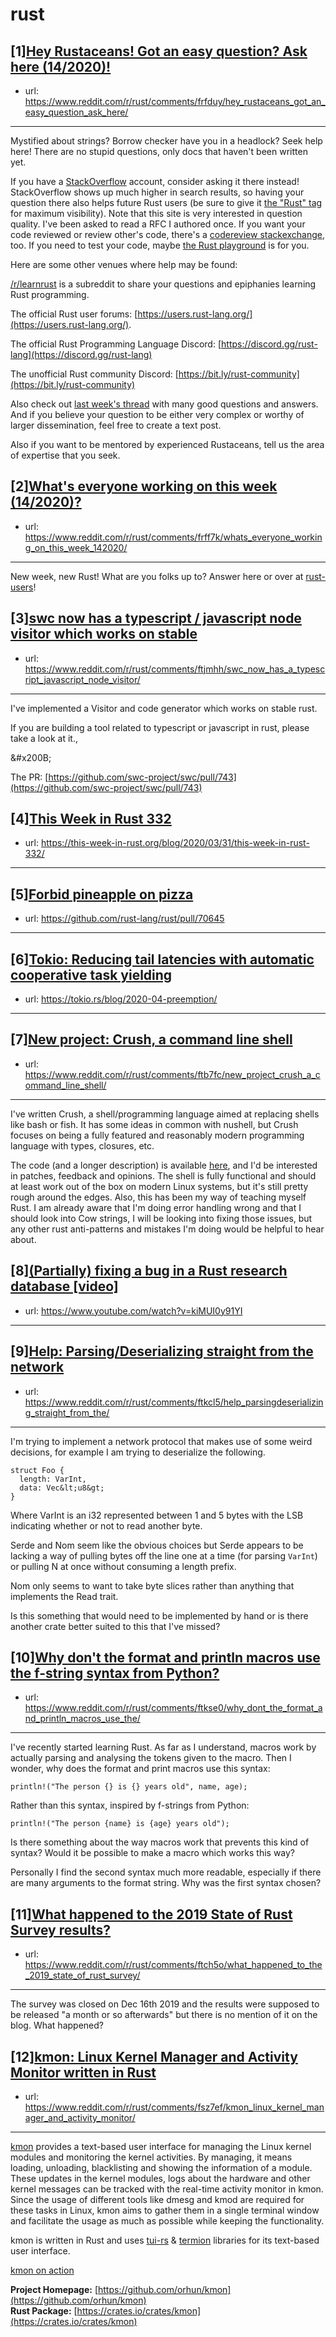 # rust
## [1][Hey Rustaceans! Got an easy question? Ask here (14/2020)!](https://www.reddit.com/r/rust/comments/frfduy/hey_rustaceans_got_an_easy_question_ask_here/)
- url: https://www.reddit.com/r/rust/comments/frfduy/hey_rustaceans_got_an_easy_question_ask_here/
---
Mystified about strings? Borrow checker have you in a headlock? Seek help here! There are no stupid questions, only docs that haven't been written yet.

If you have a [StackOverflow](http://stackoverflow.com/) account, consider asking it there instead! StackOverflow shows up much higher in search results, so having your question there also helps future Rust users (be sure to give it [the "Rust" tag](http://stackoverflow.com/questions/tagged/rust) for maximum visibility). Note that this site is very interested in question quality. I've been asked to read a RFC I authored once. If you want your code reviewed or review other's code, there's a [codereview stackexchange](https://codereview.stackexchange.com/questions/tagged/rust), too. If you need to test your code, maybe [the Rust playground](https://play.rust-lang.org) is for you.

Here are some other venues where help may be found:

[/r/learnrust](https://www.reddit.com/r/learnrust) is a subreddit to share your questions and epiphanies learning Rust programming.

The official Rust user forums: [https://users.rust-lang.org/](https://users.rust-lang.org/).

The official Rust Programming Language Discord: [https://discord.gg/rust-lang](https://discord.gg/rust-lang)

The unofficial Rust community Discord: [https://bit.ly/rust-community](https://bit.ly/rust-community)

Also check out [last week's thread](https://reddit.com/r/rust/comments/fnfky9/hey_rustaceans_got_an_easy_question_ask_here/) with many good questions and answers. And if you believe your question to be either very complex or worthy of larger dissemination, feel free to create a text post.

Also if you want to be mentored by experienced Rustaceans, tell us the area of expertise that you seek.
## [2][What's everyone working on this week (14/2020)?](https://www.reddit.com/r/rust/comments/frff7k/whats_everyone_working_on_this_week_142020/)
- url: https://www.reddit.com/r/rust/comments/frff7k/whats_everyone_working_on_this_week_142020/
---
New week, new Rust! What are you folks up to? Answer here or over at [rust-users](https://users.rust-lang.org/t/whats-everyone-working-on-this-week-14-2020/40159?u=llogiq)!
## [3][swc now has a typescript / javascript node visitor which works on stable](https://www.reddit.com/r/rust/comments/ftjmhh/swc_now_has_a_typescript_javascript_node_visitor/)
- url: https://www.reddit.com/r/rust/comments/ftjmhh/swc_now_has_a_typescript_javascript_node_visitor/
---
I've implemented a Visitor and code generator which works on stable rust.

If you are building a tool related to typescript or javascript in rust, please take a look at it.,

&amp;#x200B;

The PR: [https://github.com/swc-project/swc/pull/743](https://github.com/swc-project/swc/pull/743)
## [4][This Week in Rust 332](https://www.reddit.com/r/rust/comments/ftl9l3/this_week_in_rust_332/)
- url: https://this-week-in-rust.org/blog/2020/03/31/this-week-in-rust-332/
---

## [5][Forbid pineapple on pizza](https://www.reddit.com/r/rust/comments/ft2r71/forbid_pineapple_on_pizza/)
- url: https://github.com/rust-lang/rust/pull/70645
---

## [6][Tokio: Reducing tail latencies with automatic cooperative task yielding](https://www.reddit.com/r/rust/comments/ft98nz/tokio_reducing_tail_latencies_with_automatic/)
- url: https://tokio.rs/blog/2020-04-preemption/
---

## [7][New project: Crush, a command line shell](https://www.reddit.com/r/rust/comments/ftb7fc/new_project_crush_a_command_line_shell/)
- url: https://www.reddit.com/r/rust/comments/ftb7fc/new_project_crush_a_command_line_shell/
---
I've written Crush, a shell/programming language aimed at replacing shells like bash or fish. It has some ideas in common with nushell, but Crush focuses on being a fully featured and reasonably modern programming language with types, closures, etc. 

The code (and a longer description) is available [here](https://github.com/liljencrantz/crush/), and I'd be interested in patches, feedback and opinions. The shell is fully functional and should at least work out of the box on modern Linux systems, but it's still pretty rough around the edges. Also, this has been my way of teaching myself Rust. I am already aware that I'm doing error handling wrong and that I should look into Cow strings, I will be looking into fixing those issues, but any other rust anti-patterns and mistakes I'm doing would be helpful to hear about.
## [8][(Partially) fixing a bug in a Rust research database [video]](https://www.reddit.com/r/rust/comments/ftdljb/partially_fixing_a_bug_in_a_rust_research/)
- url: https://www.youtube.com/watch?v=kiMUI0y91YI
---

## [9][Help: Parsing/Deserializing straight from the network](https://www.reddit.com/r/rust/comments/ftkcl5/help_parsingdeserializing_straight_from_the/)
- url: https://www.reddit.com/r/rust/comments/ftkcl5/help_parsingdeserializing_straight_from_the/
---
I'm trying to implement a network protocol that makes use of some weird decisions, for example I am trying to deserialize the following.

    struct Foo {
      length: VarInt,
      data: Vec&lt;u8&gt;
    }

Where VarInt is an i32 represented between 1 and 5 bytes with the LSB indicating whether or not to read another byte.

Serde and Nom seem like the obvious choices but Serde appears to be lacking a way of pulling bytes off the line one at a time (for parsing `VarInt`) or pulling N at once without consuming a length prefix.

Nom only seems to want to take byte slices rather than anything that implements the Read trait.

Is this something that would need to be implemented by hand or is there another crate better suited to this that I've missed?
## [10][Why don't the format and println macros use the f-string syntax from Python?](https://www.reddit.com/r/rust/comments/ftkse0/why_dont_the_format_and_println_macros_use_the/)
- url: https://www.reddit.com/r/rust/comments/ftkse0/why_dont_the_format_and_println_macros_use_the/
---
I've recently started learning Rust. As far as I understand, macros work by actually parsing and analysing the tokens given to the macro. Then I wonder, why does the format and print macros use this syntax:

```println!("The person {} is {} years old", name, age);```

Rather than this syntax, inspired by f-strings from Python:

```println!("The person {name} is {age} years old");```

Is there something about the way macros work that prevents this kind of syntax? Would it be possible to make a macro which works this way?

Personally I find the second syntax much more readable, especially if there are many arguments to the format string. Why was the first syntax chosen?
## [11][What happened to the 2019 State of Rust Survey results?](https://www.reddit.com/r/rust/comments/ftch5o/what_happened_to_the_2019_state_of_rust_survey/)
- url: https://www.reddit.com/r/rust/comments/ftch5o/what_happened_to_the_2019_state_of_rust_survey/
---
The survey was closed on Dec 16th 2019 and the results were supposed to be released "a month or so afterwards" but there is no mention of it on the blog.  What happened?
## [12][kmon: Linux Kernel Manager and Activity Monitor written in Rust](https://www.reddit.com/r/rust/comments/fsz7ef/kmon_linux_kernel_manager_and_activity_monitor/)
- url: https://www.reddit.com/r/rust/comments/fsz7ef/kmon_linux_kernel_manager_and_activity_monitor/
---
[kmon](https://github.com/orhun/kmon) provides a text-based user interface for managing the Linux kernel modules and monitoring the kernel activities. By managing, it means loading, unloading, blacklisting and showing the information of a module. These updates in the kernel modules, logs about the hardware and other kernel messages can be tracked with the real-time activity monitor in kmon. Since the usage of different tools like dmesg and kmod are required for these tasks in Linux, kmon aims to gather them in a single terminal window and facilitate the usage as much as possible while keeping the functionality.

kmon is written in Rust and uses [tui-rs](https://github.com/fdehau/tui-rs) &amp; [termion](https://github.com/redox-os/termion) libraries for its text-based user interface.

[kmon on action](https://i.redd.it/frrmmacme7q41.gif)

**Project Homepage:** [https://github.com/orhun/kmon](https://github.com/orhun/kmon)  
**Rust Package:** [https://crates.io/crates/kmon](https://crates.io/crates/kmon)
